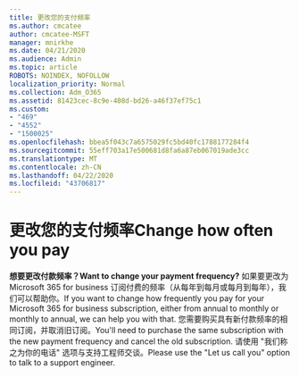 ```yaml
---
title: 更改您的支付频率
ms.author: cmcatee
author: cmcatee-MSFT
manager: mnirkhe
ms.date: 04/21/2020
ms.audience: Admin
ms.topic: article
ROBOTS: NOINDEX, NOFOLLOW
localization_priority: Normal
ms.collection: Adm_O365
ms.assetid: 81423cec-8c9e-408d-bd26-a46f37ef75c1
ms.custom:
- "469"
- "4552"
- "1500025"
ms.openlocfilehash: bbea5f043c7a6575029fc5bd40fc1788177284f4
ms.sourcegitcommit: 55eff703a17e500681d8fa6a87eb067019ade3cc
ms.translationtype: MT
ms.contentlocale: zh-CN
ms.lasthandoff: 04/22/2020
ms.locfileid: "43706817"
---
```

# <a name="change-how-often-you-pay"></a><span data-ttu-id="29dc0-102">更改您的支付频率</span><span class="sxs-lookup"><span data-stu-id="29dc0-102">Change how often you pay</span></span>

 <span data-ttu-id="29dc0-103">**想要更改付款频率？**</span><span class="sxs-lookup"><span data-stu-id="29dc0-103">**Want to change your payment frequency?**</span></span> <span data-ttu-id="29dc0-104">如果要更改为 Microsoft 365 for business 订阅付费的频率（从每年到每月或每月到每年），我们可以帮助你。</span><span class="sxs-lookup"><span data-stu-id="29dc0-104">If you want to change how frequently you pay for your Microsoft 365 for business subscription, either from annual to monthly or monthly to annual, we can help you with that.</span></span> <span data-ttu-id="29dc0-105">您需要购买具有新付款频率的相同订阅，并取消旧订阅。</span><span class="sxs-lookup"><span data-stu-id="29dc0-105">You'll need to purchase the same subscription with the new payment frequency and cancel the old subscription.</span></span> <span data-ttu-id="29dc0-106">请使用 "我们称之为你的电话" 选项与支持工程师交谈。</span><span class="sxs-lookup"><span data-stu-id="29dc0-106">Please use the "Let us call you" option to talk to a support engineer.</span></span>
